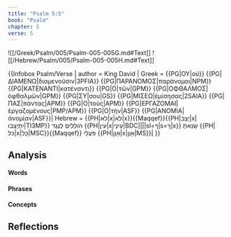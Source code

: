 ```yaml
---
title: "Psalm 5:5"
book: "Psalm"
chapter: 5
verse: 5
---
```

![[/Greek/Psalm/005/Psalm-005-005G.md#Text]]
![[/Hebrew/Psalm/005/Psalm-005-005H.md#Text]]

{{Infobox Psalm/Verse |
  author = King David |
  Greek = {{PG|ΟΥ|οὐ}} {{PG|ΔΙΑΜΕΝΩ|διαμενοῦσιν|3PFIA}} {{PG|ΠΑΡΑΝΟΜΟΣ|παράνομοι|NPM}} {{PG|ΚΑΤΕΝΑΝΤΙ|κατέναντι}} {{PG|Ο|τῶν|GPM}} {{PG|ΟΦΘΑΛΜΟΣ|ὀφθαλμῶν|GPM}} {{PG|ΣΥ|σου|GS}} {{PG|ΜΙΣΕΩ|ἐμίσησας|2SAIA}} {{PG|ΠΑΣ|πάντας|APM}} {{PG|Ο|τοὺς|APM}} {{PG|ΕΡΓΑΖΟΜΑΙ|ἐργαζομένους|PMP/APM}} {{PG|Ο|τὴν|ASF}} {{PG|ΑΝΟΜΙΑ|ἀνομίαν|ASF}}|
  Hebrew = {{PH|לא|x|לֹא|x}}{{Maqqef}}{{PH|יָצַב|x|יִתְיַצְּבוּ|TI3MP}}
הוֹלְלִים
לְנֶגֶד
{{PH|עין|x|עֵינֶי|BDC||||sl=ךָ|s=ךָ|x}}
שָׂנֵאתָ
{{PH|כל|x|כָּל|MSC}}{{Maqqef}}
פֹּעֲלֵי
{{PH|אָוֶן|x|אָוֶן|MS}}׃|
}}

## Analysis

#### Words

#### Phrases

#### Concepts

## Reflections
